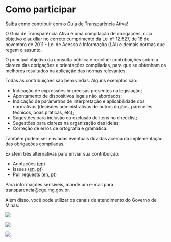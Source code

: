 # Como participar

Saiba como contribuir com o Guia de Transparência Ativa!

O Guia de Transparência Ativa é uma compilação de obrigações, cujo objetivo é auxiliar no correto cumprimento da Lei nº 12.527, de 18 de novembro de 2011 - Lei de Acesso à Informação (LAI) e demais normas que regem o assunto.

O principal objetivo da consulta pública é recolher contribuições sobre a clareza das obrigações e orientações compiladas, para que se obtenham os melhores resultados na aplicação das normas relevantes.

Todas as contribuições são bem vindas. Alguns exemplos são:

* Indicação de expressões imprecisas presentes na legislação;
* Apontamento de dispositivos legais não abordados;
* Indicação de parâmetros de interpretação e aplicabilidade dos normativos (decisões administrativas de outros órgãos, pareceres técnicos, boas práticas, etc);
* Sugestões para inclusão ou exclusão de itens no checklist;
* Sugestões para clareza na organização das ideias;
* Correção de erros de ortografia e gramática.

Também podem ser enviadas eventuais dúvidas acerca da implementação das obrigações compiladas.

Existem três alternativas para enviar sua contribuição:

* Anotações ([en](https://web.hypothes.is/help/adding-links-images-and-videos-to-your-annotations/))
* Issues ([en](https://help.github.com/en/github/managing-your-work-on-github/about-issues), [pt](https://help.github.com/pt/github/managing-your-work-on-github/about-issues))
* Pull requests ([en](https://help.github.com/en/github/collaborating-with-issues-and-pull-requests/about-pull-requests), [pt](https://help.github.com/pt/github/collaborating-with-issues-and-pull-requests/about-pull-requests))

Para informações sensíveis, mande um e-mail para <transparencia@cge.mg.gov.br>.

Além disso, você pode utilizar os canais de atendimento do Governo de Minas:

![](https://www.mg.gov.br/sites/default/files/paginas/imagens/2018/atendimento1.png) 

![](https://www.mg.gov.br/sites/default/files/paginas/imagens/2018/atendimento2.png) 

![](https://www.mg.gov.br/sites/default/files/paginas/imagens/2018/atendimento3.png)
